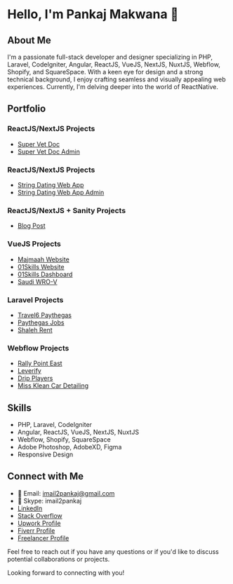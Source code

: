 # Hello, I'm Pankaj Makwana 👋

## About Me
I'm a passionate full-stack developer and designer specializing in PHP, Laravel, CodeIgniter, Angular, ReactJS, VueJS, NextJS, NuxtJS, Webflow, Shopify, and SquareSpace. With a keen eye for design and a strong technical background, I enjoy crafting seamless and visually appealing web experiences. Currently, I'm delving deeper into the world of ReactNative.

## Portfolio

### ReactJS/NextJS Projects
- [Super Vet Doc](https://supervetdoc.bg/)
- [Super Vet Doc Admin](https://admin.supervetdoc.bg/)

### ReactJS/NextJS Projects
- [String Dating Web App](https://testthatsite.site/)
- [String Dating Web App Admin](https://admin.testthatsite.site/)

### ReactJS/NextJS + Sanity Projects
- [Blog Post](https://lb-website-fawn.vercel.app/)

### VueJS Projects
- [Majmaah Website](https://majmaah.01skills.com/web/)
- [01Skills Website](https://01skills.com/)
- [01Skills Dashboard](https://01skills.com/dashboard/)
- [Saudi WRO-V](https://saudi.wro-v.com/web/)

### Laravel Projects
- [Travel6 Paythegas](https://travel6.paythegas.com/)
- [Paythegas Jobs](https://jobs.paythegas.com/)
- [Shaleh Rent](https://shaleh.rent/)

### Webflow Projects
- [Rally Point East](https://rallypointeast.com/)
- [Leverify](https://www.getleverify.com/)
- [Drip Players](https://www.dripplayers.com/)
- [Miss Klean Car Detailing](https://www.misskleancardetailing.com/)

## Skills
- PHP, Laravel, CodeIgniter
- Angular, ReactJS, VueJS, NextJS, NuxtJS
- Webflow, Shopify, SquareSpace
- Adobe Photoshop, AdobeXD, Figma
- Responsive Design

## Connect with Me
- 📧 Email: imail2pankaj@gmail.com
- 💬 Skype: imail2pankaj
- [LinkedIn](https://www.linkedin.com/in/the-pankaj-makwana/)
- [Stack Overflow](https://stackoverflow.com/users/2613552/pankaj-makwana)
- [Upwork Profile](https://www.upwork.com/freelancers/~0166b9147d25ba756b)
- [Fiverr Profile](https://www.fiverr.com/imail2pankaj)
- [Freelancer Profile](https://www.freelancer.in/u/imail2pankaj)

Feel free to reach out if you have any questions or if you'd like to discuss potential collaborations or projects.

Looking forward to connecting with you!
